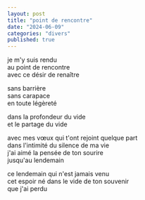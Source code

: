 ```yaml
---
layout: post
title: "point de rencontre"
date: "2024-06-09"
categories: "divers"
published: true
---
```


je m'y suis rendu  
au point de rencontre  
avec ce désir de renaître  

sans barrière  
sans carapace  
en toute légèreté  

dans la profondeur du vide    
et le partage du vide  

avec mes vœux qui t'ont rejoint quelque part  
dans l'intimité du silence de ma vie  
j'ai aimé la pensée de ton sourire  
jusqu'au lendemain  

ce lendemain qui n'est jamais venu  
cet espoir né dans le vide de ton souvenir  
que j'ai perdu  
